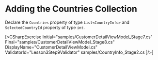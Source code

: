 ﻿Adding the Countries Collection
============================
Declare the `Countries` property of type `List<CountryInfo>` and `SelectedCountryId` property of type `int`.

[<CSharpExercise Initial="samples/CustomerDetailViewModel_Stage7.cs"
        Final="samples/CustomerDetailViewModel_Stage8.cs"
        DisplayName="CustomerDetailViewModel.cs"
        ValidatorId="Lesson3Step9Validator" 
	<Dependencies>
        <Dependency>samples/CountryInfo_Stage2.cs</Dependency>
    </Dependencies>
</CSharpExercise>]/>]
